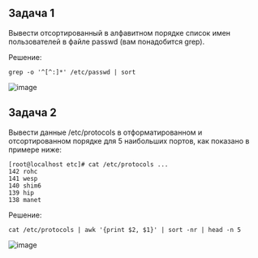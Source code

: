 
## Задача 1

Вывести отсортированный в алфавитном порядке список имен пользователей в файле passwd (вам понадобится grep).

Решение:
```
grep -o '^[^:]*' /etc/passwd | sort
```
![image](https://github.com/user-attachments/assets/afaf371f-97b3-48a6-8cc5-f3977dd0c26d)


## Задача 2

Вывести данные /etc/protocols в отформатированном и отсортированном порядке для 5 наибольших портов, как показано в примере ниже:

```
[root@localhost etc]# cat /etc/protocols ...
142 rohc
141 wesp
140 shim6
139 hip
138 manet
```

Решение:
```
cat /etc/protocols | awk '{print $2, $1}' | sort -nr | head -n 5
```
![image](https://github.com/user-attachments/assets/8cff1223-52e6-4075-9392-d40807e7fe57)


